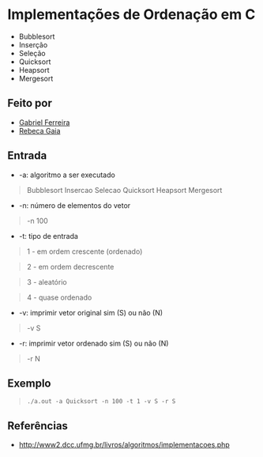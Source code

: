 # Implementações de Ordenação em C
- Bubblesort
- Inserção
- Seleção
- Quicksort
- Heapsort
- Mergesort

## Feito por
 - [Gabriel Ferreira](https://github.com/gabriel-fsantos)
 - [Rebeca Gaia](https://github.com/rebgaia)
  
## Entrada
- -a: algoritmo a ser executado
> Bubblesort
> Insercao
> Selecao
> Quicksort
> Heapsort
> Mergesort
- -n: número de elementos do vetor
> -n 100
- -t: tipo de entrada
> 1 - em ordem crescente (ordenado)

> 2 - em ordem decrescente

> 3 - aleatório

> 4 - quase ordenado

- -v: imprimir vetor original sim (S) ou não (N)
> -v S
- -r: imprimir vetor ordenado sim (S) ou não (N)
> -r N

## Exemplo
> `./a.out -a Quicksort -n 100 -t 1 -v S -r S`

## Referências
- http://www2.dcc.ufmg.br/livros/algoritmos/implementacoes.php
